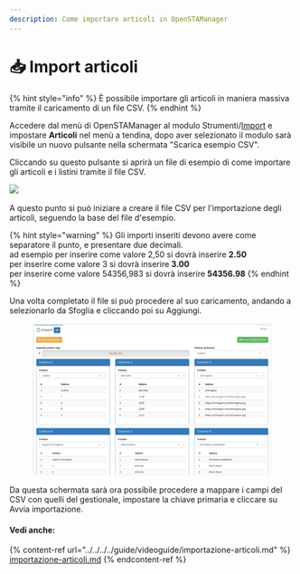 ```yaml
---
description: Come importare articoli in OpenSTAManager
---
```


# 📥 Import articoli

{% hint style="info" %}
È possibile importare gli articoli in maniera massiva tramite il caricamento di un file CSV.
{% endhint %}

Accedere dal menù di OpenSTAManager al modulo Strumenti/[Import](./) e impostare **Articoli** nel menù a tendina, dopo aver selezionato il modulo sarà visibile un nuovo pulsante nella schermata "Scarica esempio CSV".

Cliccando su questo pulsante si aprirà un file di esempio di come importare gli articoli e i listini tramite il file CSV.

![](https://firebasestorage.googleapis.com/v0/b/gitbook-x-prod.appspot.com/o/spaces%2F-LZJeLg23eVDvrCv74U7-887967055%2Fuploads%2Fe7Aad6qn1TB3J72HMwdI%2Ffile.png?alt=media)

A questo punto si può iniziare a creare il file CSV per l'importazione degli articoli, seguendo la base del file d'esempio.

{% hint style="warning" %}
Gli importi inseriti devono avere come separatore il punto, e presentare due decimali.\
ad esempio per inserire come valore 2,50 si dovrà inserire **2.50**\
per inserire come valore 3 si dovrà inserire **3.00**\
per inserire come valore 54356,983 si dovrà inserire **54356.98**
{% endhint %}

Una volta completato il file si può procedere al suo caricamento, andando a selezionarlo da Sfoglia e cliccando poi su Aggiungi.

<figure><img src="../../../../.gitbook/assets/immagine (455).png" alt=""><figcaption></figcaption></figure>

Da questa schermata sarà ora possibile procedere a mappare i campi del CSV con quelli del gestionale, impostare la chiave primaria e cliccare su Avvia importazione.

#### Vedi anche:&#x20;

{% content-ref url="../../../../guide/videoguide/importazione-articoli.md" %}
[importazione-articoli.md](../../../../guide/videoguide/importazione-articoli.md)
{% endcontent-ref %}
